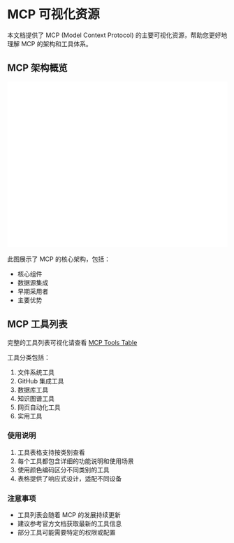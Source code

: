 # MCP 可视化资源

本文档提供了 MCP (Model Context Protocol) 的主要可视化资源，帮助您更好地理解 MCP 的架构和工具体系。

## MCP 架构概览

![MCP Overview](../images/mcp-overview-enhanced.svg)

此图展示了 MCP 的核心架构，包括：
- 核心组件
- 数据源集成
- 早期采用者
- 主要优势

## MCP 工具列表

完整的工具列表可视化请查看 [MCP Tools Table](../images/mcp-tools-table.html)

工具分类包括：
1. 文件系统工具
2. GitHub 集成工具
3. 数据库工具
4. 知识图谱工具
5. 网页自动化工具
6. 实用工具

### 使用说明

1. 工具表格支持按类别查看
2. 每个工具都包含详细的功能说明和使用场景
3. 使用颜色编码区分不同类别的工具
4. 表格提供了响应式设计，适配不同设备

### 注意事项

- 工具列表会随着 MCP 的发展持续更新
- 建议参考官方文档获取最新的工具信息
- 部分工具可能需要特定的权限或配置